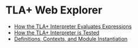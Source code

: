 # TLA+ Web Explorer

- [How the TLA+ Interpreter Evaluates Expressions](tla-evaluation.md)
- [How the TLA+ Interpreter is Tested](testing.md) 
- [Definitions, Contexts, and Module Instantiation](definitions-contexts-and-modules.md)

